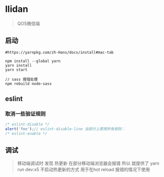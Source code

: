 # llidan

> QOS微信端

## 启动

```shell
#https://yarnpkg.com/zh-Hans/docs/install#mac-tab

npm install --global yarn
yarn install
yarn start
```

```shell
// sass 报错处理
npm rebuild node-sass
```

## eslint

### 取消一些验证规则

```js
/* eslint-disable */
alert('foo');// eslint-disable-line 当前行上禁用所有规则：
/* eslint-enable */
```

## 调试

> 移动端调试时  发现 热更新 在部分移动端浏览器会报错 所以 就提供了 yarn run dev:x5 不启动热更新的方式 用于在hot reload 报错的情况下使用
